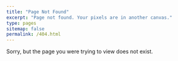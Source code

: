 ```yaml
---
title: "Page Not Found"
excerpt: "Page not found. Your pixels are in another canvas."
type: pages
sitemap: false
permalink: /404.html
---
```


Sorry, but the page you were trying to view does not exist. 
 

